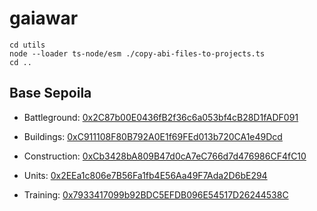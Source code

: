 # gaiawar

```
cd utils
node --loader ts-node/esm ./copy-abi-files-to-projects.ts
cd ..
```

## Base Sepoila

- Battleground:
  [0x2C87b00E0436fB2f36c6a053bf4cB28D1fADF091](https://sepolia.basescan.org/address/0x2C87b00E0436fB2f36c6a053bf4cB28D1fADF091)

- Buildings:
  [0xC911108F80B792A0E1f69FEd013b720CA1e49Dcd](https://sepolia.basescan.org/address/0xC911108F80B792A0E1f69FEd013b720CA1e49Dcd)

- Construction:
  [0xCb3428bA809B47d0cA7eC766d7d476986CF4fC10](https://sepolia.basescan.org/address/0xCb3428bA809B47d0cA7eC766d7d476986CF4fC10)

- Units:
  [0x2EEa1c806e7B56Fa1fb4E56Aa49F7Ada2D6bE294](https://sepolia.basescan.org/address/0x2EEa1c806e7B56Fa1fb4E56Aa49F7Ada2D6bE294)

- Training:
  [0x7933417099b92BDC5EFDB096E54517D26244538C](https://sepolia.basescan.org/address/0x7933417099b92BDC5EFDB096E54517D26244538C)
